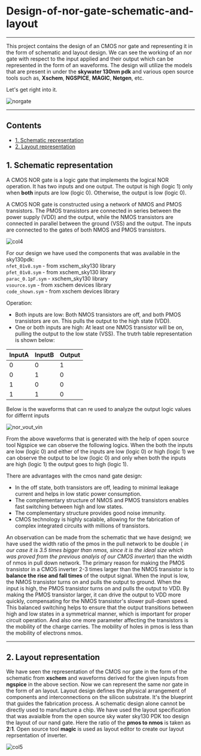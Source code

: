 # Design-of-nor-gate-schematic-and-layout
---
This project contains the design of an CMOS nor gate and representing it in the form of schematic and layout design. We can see the working of an nor gate with respect to the input applied and their output which can be represented in the form of an waveforms. The design will utilize the models that are present in under the __skywater 130nm pdk__ and various open source tools such as, __Xschem__, __NGSPICE__, __MAGIC__, __Netgen__, etc.

Let's get right into it.

![norgate](https://github.com/user-attachments/assets/abd3ce4e-f494-49e2-bf3e-906f86f372b7)

---
## Contents
- [1. Schematic representation](#1-Schematic-representation)
- [2. Layout representation](#2-Layout-representation)

## 1. Schematic representation

A CMOS NOR gate is a logic gate that implements the logical NOR operation. It has two inputs and one output. The output is high (logic 1) only when **both** inputs are low (logic 0). Otherwise, the output is low (logic 0).

A CMOS NOR gate is constructed using a network of NMOS and PMOS transistors. The PMOS transistors are connected in series between the power supply (VDD) and the output, while the NMOS transistors are connected in parallel between the ground (VSS) and the output. The inputs are connected to the gates of both NMOS and PMOS transistors.

![col4](https://github.com/user-attachments/assets/52d6ba22-799c-4044-8b4c-bfbaeae362cf)

For our design we have used the components that was available in the sky130pdk:<br>
```nfet_01v8.sym``` - from xschem_sky130 library<br>
```pfet_01v8.sym``` - from xschem_sky130 library<br>
```parac_0.1pF.sym``` - xschem_sky130 library<br>
```vsource.sym``` - from xschem devices library<br>
```code_shown.sym``` - from xschem devices library<br>

Operation:
* Both inputs are low: Both NMOS transistors are off, and both PMOS transistors are on. This pulls the output to the high state (VDD).
* One or both inputs are high: At least one NMOS transistor will be on, pulling the output to the low state (VSS).
The trutrh table representation is shown below:

| InputA  | InputB | Output | 
|---------|------- | ------ |
|    0    |    0   |    1   | 
|    0    |    1   |    0   |
|    1    |    0   |    0   |
|    1    |    1   |    0   |

Below is the waveforms that can re used to analyze the output logic values for differnt inputs

![nor_vout_vin](https://github.com/user-attachments/assets/74a29590-3bbd-4300-8678-91385386f5f6)

From the above waveforms that is generated with the help of open source tool Ngspice we can observe the following logics. When the both the inputs are low (logic 0) and either of the inputs are low (logic 0) or high (logic 1) we can observe the output to be low (logic 0) and only when both the inputs are high (logic 1) the output goes to high (logic 1).

There are advantages with the cmos nand gate design:
* In the off state, both transistors are off, leading to minimal leakage current and helps in low static power consumption.
* The complementary structure of NMOS and PMOS transistors enables fast switching between high and low states.
* The complementary structure provides good noise immunity.
* CMOS technology is highly scalable, allowing for the fabrication of complex integrated circuits with millions of transistors.

An observation can be made from the schematic that we have designd; we have used the width ratio of the pmos in the pull network to be double ( _in our case it is 3.5 times bigger than nmos, since it is the ideal size which was proved from the previous analyis of our CMOS inverter_) than the width of nmos in pull down network. The primary reason for making the PMOS transistor in a CMOS inverter 2-3 times larger than the NMOS transistor is to **balance the rise and fall times** of the output signal.
When the input is low, the NMOS transistor turns on and pulls the output to ground. When the input is high, the PMOS transistor turns on and pulls the output to VDD. By making the PMOS transistor larger, it can drive the output to VDD more quickly, compensating for the NMOS transistor's slower pull-down speed. This balanced switching helps to ensure that the output transitions between high and low states in a symmetrical manner, which is important for proper circuit operation. And also one more parameter affecting the transistors is the mobility of the charge carries. The mobility of holes in pmos is less than the mobility of electrons nmos.

---

## 2. Layout representation

We have seen the representation of the CMOS nor gate in the form of the schematic from **xschem** and waveforms derived for the given inputs from **ngspice** in the above section. Now we can represent the same nor gate in the form of an layout. Layout design defines the physical arrangement of components and interconnections on the silicon substrate. It's the blueprint that guides the fabrication process. A schematic design alone cannot be directly used to manufacture a chip.
We have used the layout specification that was avaialble from the open source sky water sky130 PDK too design the layout of our nand gate. Here the ratio of the **pmos to nmos** is taken as **2:1**. Open source tool **magic** is used as layout editor to create our layout reprsentation of inverter.

![col5](https://github.com/user-attachments/assets/06aa72a8-a4a2-4c1a-bbee-46694a878e67)




